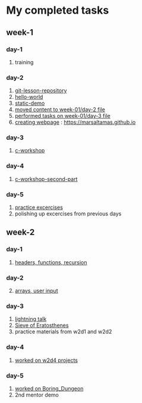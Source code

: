 # My completed tasks

## week-1

### day-1

1. training
### day-2

1. [git-lesson-repository](https://github.com/marsaltamas/git-lesson-repository)
2. [hello-world](https://github.com/marsaltamas/hello-world)
3. [static-demo](https://github.com/marsaltamas/static-demo)
4. [moved content to week-01/day-2 file](https://github.com/greenfox-academy/marsaltamas/tree/master/week-01/day-2)
5. [performed tasks on week-01/day-3 file](https://github.com/greenfox-academy/marsaltamas/tree/master/week-01/day-3)
6. [creating webpage](https://github.com/marsaltamas/marsaltamas.github.io) : https://marsaltamas.github.io

### day-3

1. [c-workshop](https://github.com/greenfox-academy/marsaltamas/tree/master/week-01/day-3/c-workshop)

### day-4

1. [c-workshop-second-part](https://github.com/greenfox-academy/marsaltamas/tree/master/week-01/day-4/c-workshop-2)

### day-5

1. [practice excercises](https://github.com/greenfox-academy/marsaltamas/tree/master/week-01/day-5)
2. polishing up excercises from previous days


## week-2

### day-1

1. [headers, functions, recursion](https://github.com/greenfox-academy/marsaltamas/tree/master/week-02/day-1)

### day-2

2. [arrays, user input](https://github.com/greenfox-academy/marsaltamas/tree/master/week-02/day-2)

### day-3

1. [lightning talk](https://github.com/greenfox-academy/marsaltamas/tree/master/week-02/day-3)
2. [Sieve of Eratosthenes](https://github.com/greenfox-academy/marsaltamas/tree/master/week-02/day-3/Sieve%20of%20Eratosthenes)
3. practice materials from w2d1 and w2d2

### day-4

1. [worked on w2d4 projects](https://github.com/greenfox-academy/marsaltamas/tree/master/week-02/day-4)

### day-5

1. [worked on Boring_Dungeon](https://github.com/greenfox-academy/marsaltamas/tree/master/week-02/day-5/Boring_Dungeon)
2. 2nd mentor demo
